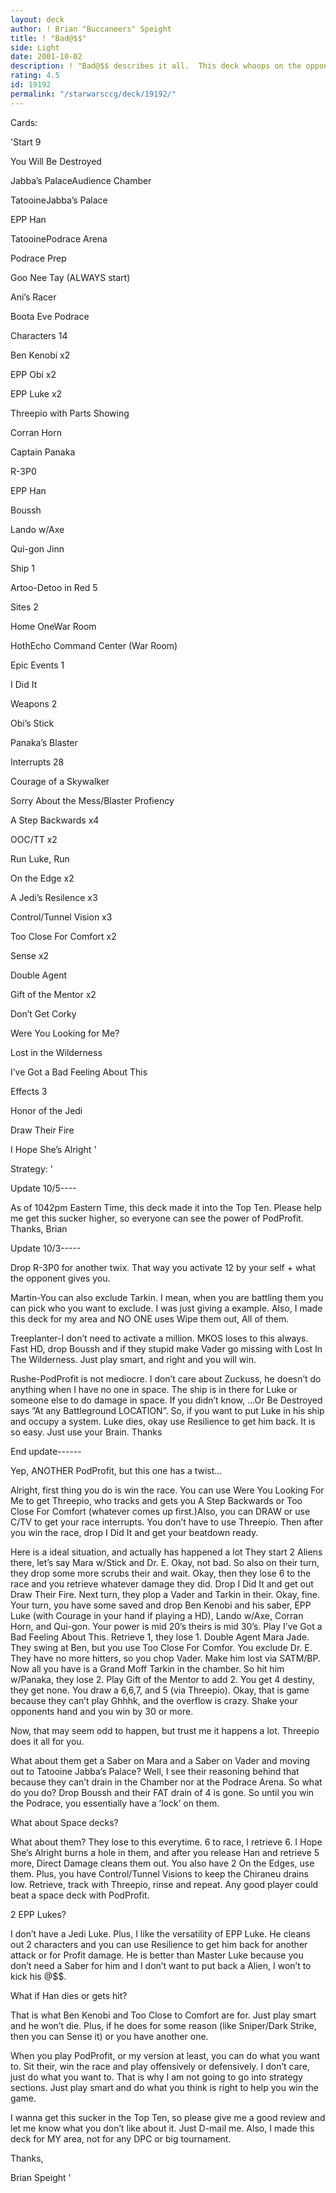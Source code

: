 ```yaml
---
layout: deck
author: ! Brian "Buccaneers" Speight
title: ! "Bad@$$"
side: Light
date: 2001-10-02
description: ! "Bad@$$ describes it all.  This deck whoops on the opponent.  And just like Martin Akesson said, you don’t have to flip to win."
rating: 4.5
id: 19192
permalink: "/starwarsccg/deck/19192/"
---
```

Cards: 

'Start 9

You Will Be Destroyed

Jabba’s PalaceAudience Chamber

TatooineJabba’s Palace

EPP Han

TatooinePodrace Arena

Podrace Prep

Goo Nee Tay (ALWAYS start)

Ani’s Racer

Boota Eve Podrace


Characters 14

Ben Kenobi x2

EPP Obi x2

EPP Luke x2

Threepio with Parts Showing

Corran Horn

Captain Panaka

R-3P0

EPP Han

Boussh

Lando w/Axe

Qui-gon Jinn


Ship 1

Artoo-Detoo in Red 5


Sites 2

Home OneWar Room

HothEcho Command Center (War Room)


Epic Events 1

I Did It


Weapons 2

Obi’s Stick

Panaka’s Blaster


Interrupts 28

Courage of a Skywalker

Sorry About the Mess/Blaster Profiency

A Step Backwards x4

OOC/TT x2

Run Luke, Run

On the Edge x2

A Jedi’s Resilence x3

Control/Tunnel Vision x3

Too Close For Comfort x2

Sense x2

Double Agent

Gift of the Mentor x2

Don’t Get Corky

Were You Looking for Me?

Lost in the Wilderness

I’ve Got a Bad Feeling About This


Effects 3

Honor of the Jedi

Draw Their Fire

I Hope She’s Alright '

Strategy: '

Update 10/5----

As of 1042pm Eastern Time, this deck made it into the Top Ten.  Please help me get this sucker higher, so everyone can see the power of PodProfit.  Thanks, Brian


Update 10/3-----


Drop R-3P0 for another twix.  That way you activate 12 by your self + what the opponent gives you.



Martin-You can also exclude Tarkin.  I mean, when you are battling them you can pick who you want to exclude.  I was just giving a example.  Also, I made this deck for my area and NO ONE uses Wipe them out, All of them.


Treeplanter-I don’t need to activate a million.  MKOS loses to this always.  Fast HD, drop Boussh and if they stupid make Vader go missing with Lost In The Wilderness.  Just play smart, and right and you will win.


Rushe-PodProfit is not mediocre.  I don’t care about Zuckuss, he doesn’t do anything when I have no one in space.  The ship is in there for Luke or someone else to do damage in space.  If you didn’t know, ...Or Be Destroyed says ”At any Battleground LOCATION”.  So, if you want to put Luke in his ship and occupy a system.  Luke dies, okay use Resilience to get him back.  It is so easy.  Just use your Brain. Thanks


End update------


Yep, ANOTHER PodProfit, but this one has a twist...


Alright, first thing you do is win the race.  You can use Were You Looking For Me to get Threepio, who tracks and gets you A Step Backwards or Too Close For Comfort (whatever comes up first.)Also, you can DRAW or use C/TV to get your race interrupts.  You don’t have to use Threepio.  Then after you win the race, drop I Did It and get your beatdown ready.  


Here is a ideal situation, and actually has happened a lot  They start 2 Aliens there, let’s say Mara w/Stick and Dr. E.  Okay, not bad.  So also on their turn, they drop some more scrubs their and wait.  Okay, then they lose 6 to the race and you retrieve whatever damage they did.  Drop I Did It and get out Draw Their Fire.  Next turn, they plop a Vader and Tarkin in their.  Okay, fine.  Your turn, you have some saved and drop Ben Kenobi and his saber, EPP Luke (with Courage in your hand if playing a HD), Lando w/Axe, Corran Horn, and Qui-gon.  Your power is mid 20’s theirs is mid 30’s.  Play I’ve Got a Bad Feeling About This.  Retrieve 1, they lose 1.  Double Agent Mara Jade.  They swing at Ben, but you use Too Close For Comfor.  You exclude Dr. E.  They have no more hitters, so you chop Vader.  Make him lost via SATM/BP.  Now all you have is a Grand Moff Tarkin in the chamber.  So hit him w/Panaka, they lose 2.  Play Gift of the Mentor to add 2.  You get 4 destiny, they get none.  You draw a 6,6,7, and 5 (via Threepio).  Okay, that is game because they can’t play Ghhhk, and the overflow is crazy.  Shake your opponents hand and you win by 30 or more.


Now, that may seem odd to happen, but trust me it happens a lot.  Threepio does it all for you. 


What about them get a Saber on Mara and a Saber on Vader and moving out to Tatooine Jabba’s Palace?  Well, I see their reasoning behind that because they can’t drain in the Chamber nor at the Podrace Arena.  So what do you do? Drop Boussh and their FAT drain of 4 is gone.  So until you win the Podrace, you essentially have a ’lock’ on them.


What about Space decks?

What about them?  They lose to this everytime.  6 to race, I retrieve 6.  I Hope She’s Alright burns a hole in them, and after you release Han and retrieve 5 more, Direct Damage cleans them out.  You also have 2 On the Edges, use them.  Plus, you have Control/Tunnel Visions to keep the Chiraneu drains low.  Retrieve, track with Threepio, rinse and repeat.  Any good player could beat a space deck with PodProfit.


2 EPP Lukes?

I don’t have a Jedi Luke.  Plus, I like the versatility of EPP Luke.  He cleans out 2 characters and you can use Resilience to get him back for another attack or for Profit damage.  He is better than Master Luke because you don’t need a Saber for him and I don’t want to put back a Alien, I won’t to kick his @$$.


What if Han dies or gets hit?

That is what Ben Kenobi and Too Close to Comfort are for.  Just play smart and he won’t die.  Plus, if he does for some reason (like Sniper/Dark Strike, then you can Sense it) or you have another one.


When you play PodProfit, or my version at least, you can do what you want to.  Sit their, win the race and play offensively or defensively.  I don’t care, just do what you want to.  That is why I am not going to go into strategy sections.  Just play smart and do what you think is right to help you win the game.  


I wanna get this sucker in the Top Ten, so please give me a good review and let me know what you don’t like about it.  Just D-mail me.  Also, I made this deck for MY area, not for any DPC or big tournament.


Thanks,

Brian Speight      '
